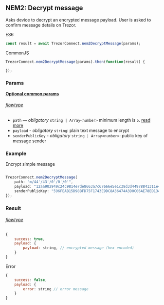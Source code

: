 
## NEM2: Decrypt message
Asks device to decrypt an encrypted message payload.
User is asked to confirm message details on Trezor.


ES6
```javascript
const result = await TrezorConnect.nem2DecryptMessage(params);
```

CommonJS
```javascript
TrezorConnect.nem2DecryptMessage(params).then(function(result) {

});
```

### Params
[****Optional common params****](commonParams.md)
###### [flowtype](../../src/js/types/params.js#L114-L117)
* `path` — *obligatory* `string | Array<number>` minimum length is `5`. [read more](path.md)
* `payload` - *obligatory* `string`: plain text message to encrypt
* `senderPublicKey` - *obligatory* `string | Array<number>`: public key of message sender

### Example
Encrypt simple message
```javascript

TrezorConnect.nem2DecryptMessage(
    path: "m/44'/43'/0'/0'/0'",
    payload: "12aa902949c24c9814e7de8663a7c67666e5e1c38d3d44978841311e477753cbfa4b2177116bcff83c2949f86bf36f05d872ccbc283c6bb648a80149c367819a"
    senderPublicKey: "596FEAB15D98BFD75F1743E9DC8A36474A3D0C06AE78ED134C231336C38A6297",
});
```

### Result
###### [flowtype](../../src/js/types/response.js#L271-L274)
```javascript
{
    success: true,
    payload: {
        payload: string, // encrypted message (hex encoded)
    }
}
```
Error
```javascript
{
    success: false,
    payload: {
        error: string // error message
    }
}
```
